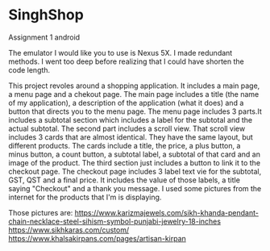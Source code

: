 # SinghShop
Assignment 1 android

The emulator I would like you to use is Nexus 5X.
I made redundant methods. I went too deep before realizing that I could have shorten the code length.

This project revoles around a shopping application. It includes a main page, a menu page and a chekout page. The main page includes a title
(the name of my application), a description of the application (what it does) and a button that directs you to the menu page. The menu page
includes 3 parts.It includes a subtotal section which includes a label for the subtotal and the actual subtotal. The second part includes a
scroll view. That scroll view includes 3 cards that are almost identical. They have the same layout, but different products. The cards
include a title, the price, a plus button, a minus button, a count button, a subtotal label, a subtotal of that card and an image of the
product. The third section just includes a button to link it to the checkout page. The checkout page includes 3 label text vie for the
subtotal, GST, QST and a final price. It includes the value of those labels, a title saying "Checkout" and a thank you message. I used some
pictures from the internet for the products that I'm is displaying. 

Those pictures are:
https://www.karizmajewels.com/sikh-khanda-pendant-chain-necklace-steel-sihism-symbol-punjabi-jewelry-18-inches
https://www.sikhkaras.com/custom/
https://www.khalsakirpans.com/pages/artisan-kirpan
